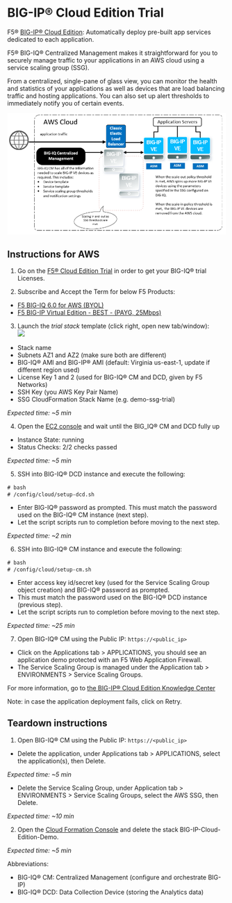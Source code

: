 BIG-IP® Cloud Edition Trial
===========================

F5® [BIG-IP® Cloud Edition](https://www.f5.com/pdf/products/f5_bigip_cloud_edition_solution_overview.pdf): Automatically deploy pre-built app services dedicated to each application.

F5® BIG-IQ® Centralized Management makes it straightforward for you to securely manage traffic to your applications in an AWS cloud using a service scaling group (SSG).

From a centralized, single-pane of glass view, you can monitor the health and statistics of your applications as well as devices that are load balancing traffic and hosting applications. You can also set up alert thresholds to immediately notify you of certain events.

![Deployment Diagram](images/aws-ssg-example-in-cloud.png)

Instructions for AWS
--------------------

1. Go on the [F5® Cloud Edition Trial](https://f5.com/products/trials/product-trials) in order to get your BIG-IQ® trial Licenses.

2. Subscribe and Accept the Term for below F5 Products:

 * [F5 BIG-IQ 6.0 for AWS (BYOL)](https://aws.amazon.com/marketplace/pp/B00KIZG6KA)
 * [F5 BIG-IP Virtual Edition - BEST - (PAYG, 25Mbps)](https://aws.amazon.com/marketplace/pp/B079C4WR32)

3. Launch the *trial stack* template (click right, open new tab/window):  <a href="https://console.aws.amazon.com/cloudformation/home?region=us-east-1#/stacks/new?stackName=BIG-IP-Cloud-Edition-Demo&templateURL=https:%2F%2Fs3.amazonaws.com%2Fbig-iq-quickstart-cf-templates%2F6.0.0%2Frefit-for-public-urls%2Fbigiq-cm-dcd-pair-with-ssg.template" target="_blank">  
   <img src="https://s3.amazonaws.com/cloudformation-examples/cloudformation-launch-stack.png"/></a>

  * Stack name
  * Subnets AZ1 and AZ2 (make sure both are different)
  * BIG-IQ® AMI and BIG-IP® AMI (default: Virginia us-east-1, update if different region used)
  * License Key 1 and 2 (used for BIG-IQ® CM and DCD, given by F5 Networks)
  * SSH Key (you AWS Key Pair Name)
  * SSG CloudFormation Stack Name (e.g. demo-ssg-trial)
  
  *Expected time: ~5 min*

4. Open the [EC2 console](https://console.aws.amazon.com/ec2/v2/home) and wait until the BIG_IQ® CM and DCD fully up

  * Instance State: running
  * Status Checks: 2/2 checks passed
  
  *Expected time: ~5 min*

5. SSH into BIG-IQ® DCD instance and execute the following:
```
# bash
# /config/cloud/setup-dcd.sh
```
  * Enter BIG-IQ® password as prompted. This must match the password used on the BIG-IQ® CM instance (next step).
  * Let the script scripts run to completion before moving to the next step.
  
  *Expected time: ~2 min*

6.	SSH into BIG-IQ® CM instance and execute the following:
```
# bash
# /config/cloud/setup-cm.sh
```
  * Enter access key id/secret key (used for the Service Scaling Group object creation) and BIG-IQ® password as prompted.
  * This must match the password used on the BIG-IQ® DCD instance (previous step).
  * Let the script scripts run to completion before moving to the next step.
  
  *Expected time: ~25 min*

7. Open BIG-IQ® CM using the Public IP: ``https://<public_ip>``

  * Click on the Applications tab > APPLICATIONS, you should see an application demo protected with an F5 Web Application Firewall.
  * The Service Scaling Group is managed under the Application tab > ENVIRONMENTS > Service Scaling Groups.

For more information, go to [the BIG-IP® Cloud Edition Knowledge Center](https://support.f5.com/csp/knowledge-center/software/BIG-IP?module=BIG-IP%20Cloud%20Edition)

Note: in case the application deployment fails, click on Retry.

Teardown instructions
---------------------
1. Open BIG-IQ® CM using the Public IP: ``https://<public_ip>``

  * Delete the application, under Applications tab > APPLICATIONS, select the application(s), then Delete.
  
  *Expected time: ~5 min*
    
  * Delete the Service Scaling Group, under Application tab > ENVIRONMENTS > Service Scaling Groups, select the AWS SSG, then Delete.
  
  *Expected time: ~10 min*
  
2. Open the [Cloud Formation Console](https://console.aws.amazon.com/cloudformation/) and delete the stack BIG-IP-Cloud-Edition-Demo.

  *Expected time: ~5 min*
  

Abbreviations:
- BIG-IQ® CM: Centralized Management (configure and orchestrate BIG-IP)
- BIG-IQ® DCD: Data Collection Device (storing the Analytics data)
